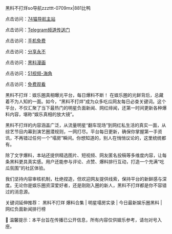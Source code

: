 黑料不打烊so导航zzzttt-0709mx|881比鸭

点击访问：<a href="https://74mao.com/">74猫导航主站</a>

点击访问：<a href="https://74mao.com/">Telegram频道传送门</a>

点击访问：<a href="https://heiliao5s28gk.pages.dev ">手机免费</a>

点击访问：<a href="https://heiliaoxrq8i9.pages.dev">分享永不</a>

点击访问：<a href="https://heiliao9wsbg3.pages.dev ">黑料漫画</a>

点击访问：<a href="https://heiliaoryrhyu.pages.dev">51视频-海角</a>

点击访问：<a href="https://heiliaox6jgh3.pages.dev">免费观看</a>

黑料不打烊：娱乐圈真相曝光平台，每日爆料不断！
在娱乐圈的光鲜背后，总藏着不为人知的一面。如今，“黑料不打烊”成为众多吃瓜网友每日必查关键词。这个平台，不仅汇聚了当下最热门的明星负面新闻、网红绯闻，还第一时间更新各种爆料内容，堪称“娱乐真相的放大镜”。

黑料不打烊的内容涵盖广泛，从流量明星“翻车现场”到网红私生活的真实一面，从综艺节目内幕到演艺圈潜规则，一网打尽。平台每日更新，确保你掌握第一手资讯，不再错过任何一个“塌房”瞬间。你想知道的，别人在悄悄议论的，这里统统都有。

除了文字爆料，本站还提供精选图片、短视频、网友匿名投稿等多维度内容，让每条黑料更具真实感。用户还能参与评论、点赞、爆料排行互动，打造一个充满“吃瓜氛围”的社区体验。

我们坚持内容审核机制，杜绝捏造，但欢迎网友提供线索，保持平台的新鲜感与深度。无论你是娱乐圈资深爱好者，还是刚刚入圈的新人，黑料不打烊都是你不容错过的消息源。

关键词延伸推荐：
黑料不打烊 爆料合集 | 明星塌房实录 | 今日最新娱乐圈黑料 | 网红负面新闻排行榜

📌 温馨提示：本平台旨在传播已公开信息，所有内容仅供娱乐参考，请勿对号入座。

